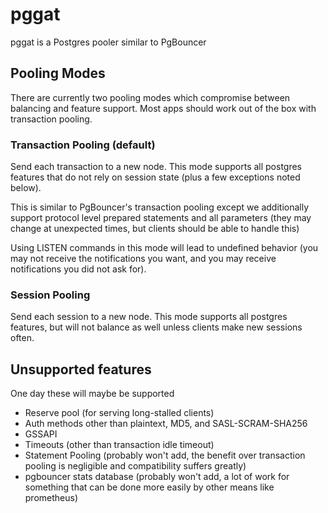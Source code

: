 # pggat
pggat is a Postgres pooler similar to PgBouncer

## Pooling Modes
There are currently two pooling modes which compromise between balancing and feature support. Most apps should work out of the box with transaction pooling.

### Transaction Pooling (default)
Send each transaction to a new node. This mode supports all postgres features that do not rely on session state (plus a few exceptions noted below).

This is similar to PgBouncer's transaction pooling except we additionally support protocol level prepared statements and all parameters (they may change at unexpected times, but clients should be able to handle this)

Using LISTEN commands in this mode will lead to undefined behavior (you may not receive the notifications you want, and you may receive notifications you did not ask for).

### Session Pooling
Send each session to a new node. This mode supports all postgres features, but will not balance as well unless clients make new sessions often.

## Unsupported features
One day these will maybe be supported
- Reserve pool (for serving long-stalled clients)
- Auth methods other than plaintext, MD5, and SASL-SCRAM-SHA256
- GSSAPI
- Timeouts (other than transaction idle timeout)
- Statement Pooling (probably won't add, the benefit over transaction pooling is negligible and compatibility suffers greatly)
- pgbouncer stats database (probably won't add, a lot of work for something that can be done more easily by other means like prometheus)

